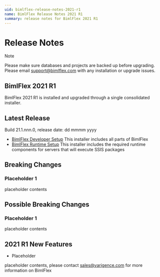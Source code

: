 ```yaml
---
uid: bimlflex-release-notes-2021-r1
name: BimlFlex Release Notes 2021 R1
summary: release notes for BimlFlex 2021 R1
---
```

# Release Notes

> [!NOTE]
> Please make sure databases and projects are backed up before upgrading.
> Please email support@bimlflex.com with any installation or upgrade issues.

## BimlFlex 2021 R1

BimlFlex 2021 R1 is installed and upgraded through a single consolidated installer.

## Latest Release

Build 21.1.nnn.0, release date: dd mmmm yyyy

* [BimlFlex Developer Setup](https://varigence.com/downloads/bimlflexdevsetup.exe)
    This installer includes all parts of BimlFlex
* [BimlFlex Runtime Setup](https://varigence.com/downloads/bimlflexruntimesetup.exe)
    This installer includes the required runtime components for servers that will execute SSIS packages

## Breaking Changes

### Placeholder 1

placeholder contents

## Possible Breaking Changes

### Placeholder 1

placeholder contents

## 2021 R1 New Features

* Placeholder

placeholder contents, please contact sales@varigence.com for more information on BimlFlex
